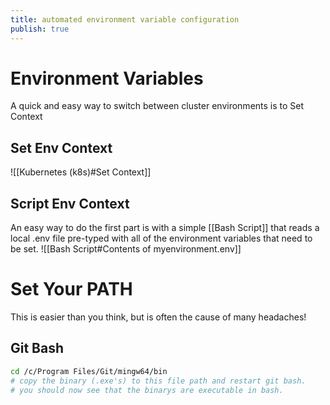 ```yaml
---
title: automated environment variable configuration
publish: true
---
```

# Environment Variables
A quick and easy way to switch between cluster environments is to Set Context 
## Set Env Context

![[Kubernetes (k8s)#Set Context]]

## Script Env Context
An easy way to do the first part is with a simple [[Bash Script]] that reads a local .env file pre-typed with all of the environment variables that need to be set. 
![[Bash Script#Contents of myenvironment.env]]

# Set Your PATH
This is easier than you think, but is often the cause of many headaches! 
## Git Bash
```bash
cd /c/Program Files/Git/mingw64/bin
# copy the binary (.exe's) to this file path and restart git bash.
# you should now see that the binarys are executable in bash. 
```